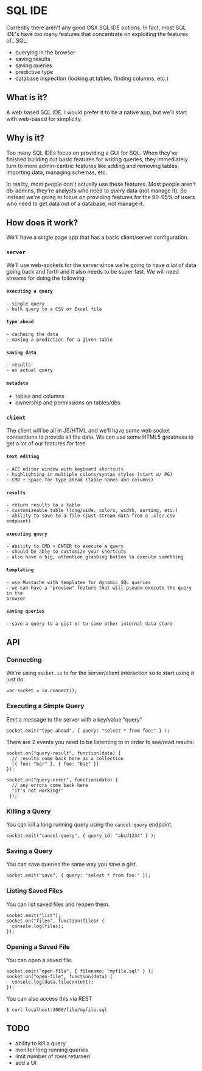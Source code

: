 # SQL IDE
Currently there aren't any good OSX SQL IDE options. In fact, most SQL IDE's 
have too many features that concentrate on exploiting the features of...SQL.

- querying in the browser
- saving results
- saving queries
- predictive type
- database inspection (looking at tables, finding columns, etc.)

## What is it?
A web based SQL IDE. I would prefer it to be a native app, but we'll start with
web-based for simplicity.

## Why is it?
Too many SQL IDEs focus on providing a GUI for SQL. When they've finished 
building out basic features for writing queries, they immediately turn to more
admin-centric features like adding and removing tables, importing data, managing
schemas, etc.

In reality, most people don't actually use these features. Most people aren't 
db-admins, they're analysts who need to *query* data (not manage it). So instead
we're going to focus on providing features for the 90-95% of users who need to 
get data out of a database, not manage it.

## How does it work?
We'll have a single page app that has a basic client/server configuration.

### `server`
We'll use web-sockets for the server since we're going to have *a lot* of 
data going back and forth and it also needs to be super fast. We will need
streams for doing the following:

#### `executing a query`
    - single query
    - bulk query to a CSV or Excel file

#### `type ahead`
    - cacheing the data
    - making a prediction for a given table

#### `saving data`
    - results
    - an actual query

#### `metadata`
   - tables and columns
   - ownership and permissions on tables/dbs

### `client`
The client will be all in JS/HTML and we'll have some web socket connections to 
provide all the data. We can use some HTML5 greatness to get a lot of our 
features for free. 

#### `text editing`
    - ACE editor window with keyboard shortcuts
    - highlighting in multiple colors/syntax styles (start w/ PG)
    - CMD + Space for type ahead (table names and columns)

#### `results`
    - return results to a table
    - customizeable table (long/wide, colors, width, sorting, etc.)
    - ability to save to a file (just stream data from a .xls/.csv endpoint)

#### `executing query`
    - ability to CMD + ENTER to execute a query
    - should be able to customize your shortcuts
    - also have a big, attention grabbing button to execute something

#### `templating`
    - use Mustache with templates for dynamic SQL queries
    - we can have a "preview" feature that will pseudo-execute the query in the
    browser

#### `saving queries`
    - save a query to a gist or to some other internal data store


## API

### Connecting
We're using `socket.io` to for the server/client interaction so to start using
it just do:

    var socket = io.connect();

### Executing a Simple Query
Emit a message to the server with a key/value "query"

    socket.emit("type-ahead", { query: "select * from foo;" } );

There are 2 events you need to be listenting to in order to see/read results:

    socket.on("query-result", function(data) {
      // results come back here as a collection
      [{ foo: "bar" }, { foo: "baz" }]
    });

    socket.on("query-error", function(data) {
      // any errors come back here
      "it's not working!"
     });

### Killing a Query
You can kill a long running query using the `cancel-query` endpoint.

    socket.emit("cancel-query", { query_id: "abcd1234" } );

### Saving a Query
You can save queries the same way you save a gist.

    socket.emit("save", { query: "select * from foo:" });

### Listing Saved Files
You can list saved files and reopen them.

    socket.emit("list");
    socket.on("files", function(files) {
      console.log(files);
    });

### Opening a Saved File
You can open a saved file.

    socket.emit("open-file", { filename: "myfile.sql" } );
    socket.on("open-file", function(data) {
      console.log(data.filecontent);
    });

You can also access this via REST

    $ curl localhost:3000/file/myfile.sql

## TODO

- ability to kill a query
- monitor long running queries
- limit number of rows returned
- add a UI
